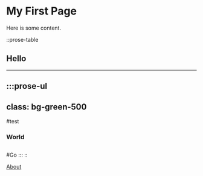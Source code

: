 # My First Page

Here is some content.

::prose-table
## Hello

---

  :::prose-ul
  ---
  class: bg-green-500
  ---
  #test
  ### World
  
  ##
  
  #Go
  :::
::

[About](/about)
